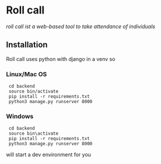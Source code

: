 # Roll call

_roll call ist a web-based tool to take attendance of individuals_

## Installation

Roll call uses python with django in a venv so
### Linux/Mac OS
```
 cd backend
 source bin/activate
 pip install -r requirements.txt
 python3 manage.py runserver 8000
```
### Windows
```
 cd backend
 source bin\activate
 pip install -r requirements.txt
 python3 manage.py runserver 8000
```
will start a dev environment for you

